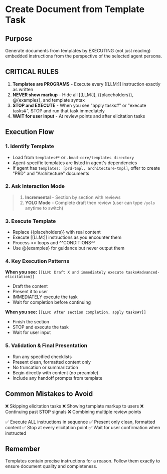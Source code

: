 # Create Document from Template Task

## Purpose

Generate documents from templates by EXECUTING (not just reading) embedded instructions from the
perspective of the selected agent persona.

## CRITICAL RULES

1. **Templates are PROGRAMS** - Execute every [[LLM:]] instruction exactly as written
2. **NEVER show markup** - Hide all [[LLM:]], {{placeholders}}, @{examples}, and template syntax
3. **STOP and EXECUTE** - When you see "apply tasks#" or "execute tasks#", STOP and run that task
   immediately
4. **WAIT for user input** - At review points and after elicitation tasks

## Execution Flow

### 1. Identify Template

- Load from `templates#*` or `.bmad-core/templates directory`
- Agent-specific templates are listed in agent's dependencies
- If agent has `templates: [prd-tmpl, architecture-tmpl]`, offer to create "PRD" and "Architecture"
  documents

### 2. Ask Interaction Mode

> 1. **Incremental** - Section by section with reviews
> 2. **YOLO Mode** - Complete draft then review (user can type `/yolo` anytime to switch)

### 3. Execute Template

- Replace {{placeholders}} with real content
- Execute [[LLM:]] instructions as you encounter them
- Process <<REPEAT>> loops and ^^CONDITIONS^^
- Use @{examples} for guidance but never output them

### 4. Key Execution Patterns

**When you see:** `[[LLM: Draft X and immediately execute tasks#advanced-elicitation]]`

- Draft the content
- Present it to user
- IMMEDIATELY execute the task
- Wait for completion before continuing

**When you see:** `[[LLM: After section completion, apply tasks#Y]]`

- Finish the section
- STOP and execute the task
- Wait for user input

### 5. Validation & Final Presentation

- Run any specified checklists
- Present clean, formatted content only
- No truncation or summarization
- Begin directly with content (no preamble)
- Include any handoff prompts from template

## Common Mistakes to Avoid

❌ Skipping elicitation tasks ❌ Showing template markup to users ❌ Continuing past STOP signals ❌
Combining multiple review points

✅ Execute ALL instructions in sequence ✅ Present only clean, formatted content ✅ Stop at every
elicitation point ✅ Wait for user confirmation when instructed

## Remember

Templates contain precise instructions for a reason. Follow them exactly to ensure document quality
and completeness.
